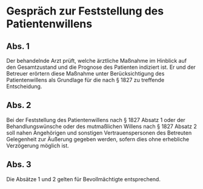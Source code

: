 # Gespräch zur Feststellung des Patientenwillens



## Abs. 1

 Der behandelnde Arzt prüft, welche ärztliche Maßnahme im Hinblick auf den Gesamtzustand und die Prognose des Patienten indiziert ist. Er und der Betreuer erörtern diese Maßnahme unter Berücksichtigung des Patientenwillens als Grundlage für die nach § 1827 zu treffende Entscheidung.

## Abs. 2

 Bei der Feststellung des Patientenwillens nach § 1827 Absatz 1 oder der Behandlungswünsche oder des mutmaßlichen Willens nach § 1827 Absatz 2 soll nahen Angehörigen und sonstigen Vertrauenspersonen des Betreuten Gelegenheit zur Äußerung gegeben werden, sofern dies ohne erhebliche Verzögerung möglich ist.

## Abs. 3

 Die Absätze 1 und 2 gelten für Bevollmächtigte entsprechend. 

